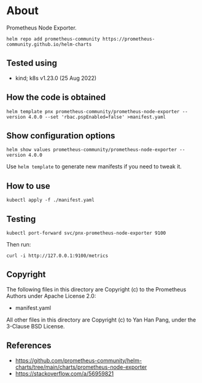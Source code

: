 # About

Prometheus Node Exporter.

```
helm repo add prometheus-community https://prometheus-community.github.io/helm-charts
```


## Tested using

- kind; k8s v1.23.0 (25 Aug 2022)


## How the code is obtained

```
helm template pnx prometheus-community/prometheus-node-exporter --version 4.0.0 --set 'rbac.pspEnabled=false' >manifest.yaml
```


## Show configuration options

```
helm show values prometheus-community/prometheus-node-exporter --version 4.0.0
```

Use `helm template` to generate new manifests if you need to tweak it.


## How to use

```
kubectl apply -f ./manifest.yaml
```


## Testing

```
kubectl port-forward svc/pnx-prometheus-node-exporter 9100
```

Then run:
```
curl -i http://127.0.0.1:9100/metrics
```


## Copyright

The following files in this directory are Copyright (c) to the Prometheus Authors under Apache License 2.0:

- manifest.yaml

All other files in this directory are Copyright (c) to Yan Han Pang, under the 3-Clause BSD License.


## References

- https://github.com/prometheus-community/helm-charts/tree/main/charts/prometheus-node-exporter
- https://stackoverflow.com/a/56959821
